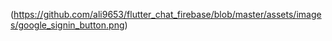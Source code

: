 (https://github.com/ali9653/flutter_chat_firebase/blob/master/assets/images/google_signin_button.png)
